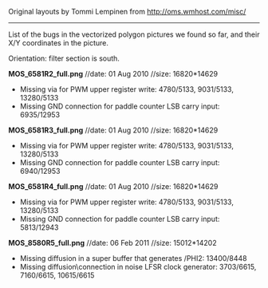 Original layouts by Tommi Lempinen from http://oms.wmhost.com/misc/

---

List of the bugs in the vectorized polygon pictures we found so far,
and their X/Y coordinates in the picture.

Orientation: filter section is south.

__MOS_6581R2_full.png__ //date: 01 Aug 2010 //size: 16820*14629

- Missing via for PWM upper register write: 4780/5133, 9031/5133, 13280/5133
- Missing GND connection for paddle counter LSB carry input: 6935/12953

__MOS_6581R3_full.png__ //date: 01 Aug 2010 //size: 16820*14629

- Missing via for PWM upper register write: 4780/5133, 9031/5133, 13280/5133
- Missing GND connection for paddle counter LSB carry input: 6940/12953

__MOS_6581R4_full.png__ //date: 01 Aug 2010 //size: 16820*14629

- Missing via for PWM upper register write: 4780/5133, 9031/5133, 13280/5133
- Missing GND connection for paddle counter LSB carry input: 5813/12943

__MOS_8580R5_full.png__ //date: 06 Feb 2011 //size: 15012*14202

- Missing diffusion in a super buffer that generates /PHI2: 13400/8448
- Missing diffusion\connection in noise LFSR clock generator: 3703/6615, 7160/6615, 10615/6615
